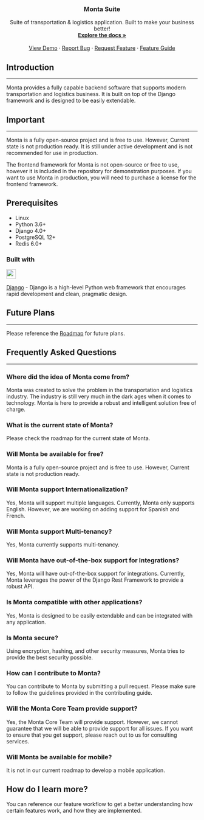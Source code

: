 <h3 align="center">Monta Suite</h3>

  <p align="center">
    Suite of transportation & logistics application. Built to make your business better!
    <br />
    <a href="#"><strong>Explore the docs »</strong></a>
    <br />
    <br />
    <a href="">View Demo</a>
    ·
    <a href="https://github.com/emoss08/Monta/issues/new">Report Bug</a>
    ·
    <a href="https://github.com/emoss08/Monta/issues/new">Request Feature</a>
    ·
    <a href="https://monta-application.notion.site/Monta-Feature-Guide-ece075f77fe04254ac020ff62e5b4882">Feature Guide</a>
  </p>

## Introduction

____________________________________________________________________________________________________________________________
Monta provides a fully capable backend software that supports modern transportation and logistics business.
It is built on top of the Django framework and is designed to be easily extendable.

## Important

____________________________________________________________________________________________________________________________
Monta is a fully open-source project and is free to use. However, Current state is not production ready.
It is still under active development and is not recommended for use in production.

The frontend framework for Monta is not open-source or free to use, however it is included in the repository for
demonstration purposes.
If you want to use Monta in production, you will need to purchase a license for the frontend framework.

## Prerequisites

- Linux
- Python 3.6+
- Django 4.0+
- PostgreSQL 12+
- Redis 6.0+

### Built with

<img href="https://www.djangoproject.com/start/overview/" src="https://www.djangoproject.com/m/img/logos/django-logo-negative.png" height="25">

[Django](https://www.djangoproject.com/start/overview/) - Django is a high-level Python web framework that encourages
rapid development and clean, pragmatic design.

## Future Plans

____________________________________________________________________________________________________________________________
Please reference the [Roadmap](https://github.com/MontaApplication/monta/blob/dev/roadmap.md) for future plans.

## Frequently Asked Questions

____________________________________________________________________________________________________________________________

### Where did the idea of Monta come from?

Monta was created to solve the problem in the transportation and logistics industry. The industry is still
very much in the dark ages when it comes to technology. Monta is here to provide a robust and intelligent solution free
of charge.

### What is the current state of Monta?

Please check the roadmap for the current state of Monta.

### Will Monta be available for free?

Monta is a fully open-source project and is free to use. However, Current state is not production ready.

### Will Monta support Internationalization?

Yes, Monta will support multiple languages. Currently, Monta only supports English. However, we are working
on adding support for Spanish and French.

### Will Monta support Multi-tenancy?

Yes, Monta currently supports multi-tenancy.

### Will Monta have out-of-the-box support for Integrations?

Yes, Monta will have out-of-the-box support for integrations. Currently, Monta leverages the power of the Django Rest
Framework
to provide a robust API.

### Is Monta compatible with other applications?

Yes, Monta is designed to be easily extendable and can be integrated with any application.

### Is Monta secure?

Using encryption, hashing, and other security measures, Monta tries to provide the best security possible.

### How can I contribute to Monta?

You can contribute to Monta by submitting a pull request. Please make sure to follow the guidelines provided in the
contributing guide.

### Will the Monta Core Team provide support?

Yes, the Monta Core Team will provide support. However, we cannot guarantee that we will be able to provide support
for all issues. If you want to ensure that you get support, please reach out to us for consulting services.

### Will Monta be available for mobile?

It is not in our current roadmap to develop a mobile application.

## How do I learn more?

You can reference our feature workflow to get a better understanding how certain features work, and how they are
implemented.